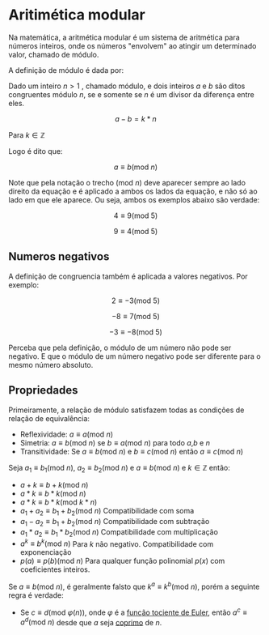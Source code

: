 # Aritimética modular


Na matemática, a aritmética modular é um sistema de aritmética para números inteiros, onde os números "envolvem" ao atingir um determinado valor, chamado de módulo.

A definição de módulo é dada por:

Dado um inteiro $n \gt 1$ , chamado módulo, e dois inteiros $a$ e $b$ são ditos congruentes módulo $n$, se e somente se $n$ é um divisor da diferença entre eles.

$$
    a - b = k*n
$$

Para $k \in \mathbb{Z}$

Logo é dito que:

$$
    a \equiv b (\mathrm{mod}\ n)
$$

Note que pela notação o trecho $(\mathrm{mod}\ n)$ deve aparecer sempre ao lado direito da equação e é aplicado a ambos os lados da equação, e não só ao lado em que ele aparece. Ou seja, ambos os exemplos abaixo são verdade:

$$
    4 \equiv 9 (\mathrm{mod}\ 5)
$$

$$
    9 \equiv 4 (\mathrm{mod}\ 5)
$$ 

## Numeros negativos

A definição de congruencia também é aplicada a valores negativos. Por exemplo:

$$
    2 \equiv -3 (\mathrm{mod}\ 5)
$$

$$
    -8 \equiv 7 (\mathrm{mod}\ 5)
$$

$$
    -3 \equiv -8 (\mathrm{mod}\ 5)
$$

Perceba que pela definição, o módulo de um número não pode ser negativo. E que o módulo de um número negativo pode ser diferente para o mesmo número absoluto.


## Propriedades

Primeiramente, a relação de módulo satisfazem todas as condições de relação de equivalência:
* Reflexividade: $a\equiv a(\mathrm{mod}\ n)$
* Simetria: $a\equiv b(\mathrm{mod}\ n)$ se $b\equiv a(\mathrm{mod}\ n)$ para todo $a$,$b$ e $n$
* Transitividade: Se $a\equiv b(\mathrm{mod}\ n)$ e $b\equiv c(\mathrm{mod}\ n)$ então $a\equiv c(\mathrm{mod}\ n)$


Seja $a_1 \equiv b_1 (\mathrm{mod}\ n)$, $a_2 \equiv b_2 (\mathrm{mod}\ n)$ e $a \equiv b (\mathrm{mod}\ n)$ e $k \in \mathbb{Z}$ então:

* $a+k\equiv b+k (\mathrm{mod}\ n)$ 
* $a*k\equiv b*k (\mathrm{mod}\ n)$
* $a*k\equiv b*k (\mathrm{mod}\ k*n)$
* $a_1+a_2\equiv b_1+b_2 (\mathrm{mod}\ n)$ Compatibilidade com soma
* $a_1-a_2\equiv b_1+b_2 (\mathrm{mod}\ n)$ Compatibilidade com subtração
* $a_1*a_2\equiv b_1*b_2 (\mathrm{mod}\ n)$ Compatibilidade com multiplicação 
* $a^k\equiv b^k (\mathrm{mod}\ n)$ Para $k$ não negativo. Compatibilidade com exponenciação
* $p(a)\equiv p(b) (\mathrm{mod}\ n)$ Para qualquer função polinomial $p(x)$ com coeficientes inteiros.

Se $a\equiv b (\mathrm{mod}\ n)$, é geralmente falsto que $k^a \equiv k^b (\mathrm{mod}\ n)$, porém a seguinte regra é verdade:

* Se $c\equiv d (\mathrm{mod}\ φ(n))$, onde $φ$ é a [função tociente de Euler](https://en.wikipedia.org/wiki/Euler%27s_totient_function), então $a^c \equiv a^d (\mathrm{mod}\ n)$ desde que $a$ seja [coprimo](https://en.wikipedia.org/wiki/Coprime_integers) de $n$.



